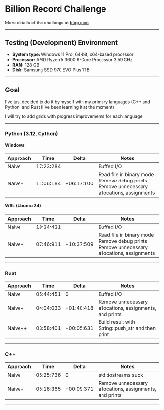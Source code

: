 # Billion Record Challenge

More details of the challenge at [blog post](https://www.morling.dev/blog/one-billion-row-challenge/)

---


## Testing (Development) Environment
- **System type:** Windows 11 Pro, 64-bit, x64-based processor
- **Processor:** AMD Ryzen 5 3600 6-Core Processor 3.59 GHz
- **RAM:** 128 GB
- **Disk:** Samsung SSD 970 EVO Plus 1TB

---


## Goal
I've just decided to do it by myself with my primary languages (C++ and Python) and Rust (I've been learning it at the moment)

I will try to add grids with progress improvements for each language.

---


### Python (3.12, Cython)
#### Windows
| Approach | Time      | Delta      | Notes                                                                                            |
|----------|-----------|------------|--------------------------------------------------------------------------------------------------|
| Naive    | 17:23:284 |            | Buffed I/O                                                                                       |
| Naive+   | 11:06:184 | +06:17:100 | Read file in binary mode<br/>Remove debug prints<br/>Remove unnecessary allocations, assignments |

#### WSL (Ubuntu 24)
| Approach | Time      | Delta      | Notes                                                                                            |
|----------|-----------|------------|--------------------------------------------------------------------------------------------------|
| Naive    | 18:24:421 |            | Buffed I/O                                                                                       |
| Naive+   | 07:46:911 | +10:37:509 | Read file in binary mode<br/>Remove debug prints<br/>Remove unnecessary allocations, assignments |

---


### Rust
| Approach | Time      | Delta      | Notes                                                   |
|----------|-----------|------------|---------------------------------------------------------|
| Naive    | 05:44:451 | 0          | Buffed I/O                                              |
| Naive+   | 04:04:033 | +01:40:418 | Remove unnecessary allocations, assignments, and prints |
| Naive++  | 03:58:401 | +00:05:631 | Build result with String::push_str and then print       |

---


### C++
| Approach | Time      | Delta      | Notes                                                   |
|----------|-----------|------------|---------------------------------------------------------|
| Naive    | 05:25:736 | 0          | std::iostreams suck                                     |
| Naive+   | 05:16:365 | +00:09:371 | Remove unnecessary allocations, assignments, and prints |

---

